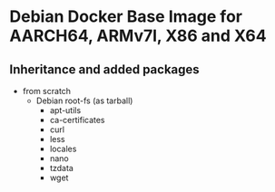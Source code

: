 # Debian Docker Base Image for AARCH64, ARMv7l, X86 and X64

## Inheritance and added packages
- from scratch
	- Debian root-fs (as tarball)
		- apt-utils
		- ca-certificates
		- curl
		- less
		- locales
		- nano
		- tzdata
		- wget
